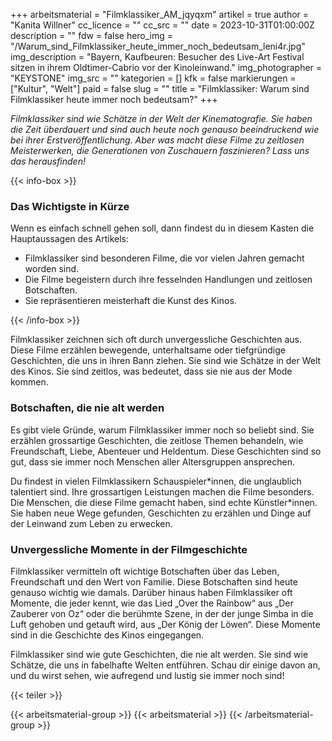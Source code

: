 +++
arbeitsmaterial = "Filmklassiker_AM_jqyqxm"
artikel = true
author = "Kanita Willner"
cc_licence = ""
cc_src = ""
date = 2023-10-31T01:00:00Z
description = ""
fdw = false
hero_img = "/Warum_sind_Filmklassiker_heute_immer_noch_bedeutsam_leni4r.jpg"
img_description = "Bayern, Kaufbeuren: Besucher des Live-Art Festival sitzen in ihrem Oldtimer-Cabrio vor der Kinoleinwand."
img_photographer = "KEYSTONE"
img_src = ""
kategorien = []
kfk = false
markierungen = ["Kultur", "Welt"]
paid = false
slug = ""
title = "Filmklassiker: Warum sind Filmklassiker heute immer noch bedeutsam?"
+++

_Filmklassiker sind wie Schätze in der Welt der Kinematografie. Sie haben die Zeit überdauert und sind auch heute noch genauso beeindruckend wie bei ihrer Erstveröffentlichung. Aber was macht diese Filme zu zeitlosen Meisterwerken, die Generationen von Zuschauern faszinieren? Lass uns das herausfinden!_

{{< info-box >}} <h3>Das Wichtigste in Kürze</h3>

<p>Wenn es einfach schnell gehen soll, dann findest du in diesem Kasten die Hauptaussagen des Artikels:</p>

<ul>

<li>Filmklassiker sind besonderen Filme, die vor vielen Jahren gemacht worden sind.</li>

<li>Die Filme begeistern durch ihre fesselnden Handlungen und zeitlosen Botschaften.</li>

<li>Sie repräsentieren meisterhaft die Kunst des Kinos.</li>

</ul> {{< /info-box >}}

Filmklassiker zeichnen sich oft durch unvergessliche Geschichten aus. Diese Filme erzählen bewegende, unterhaltsame oder tiefgründige Geschichten, die uns in ihren Bann ziehen. Sie sind wie Schätze in der Welt des Kinos. Sie sind zeitlos, was bedeutet, dass sie nie aus der Mode kommen.

### Botschaften, die nie alt werden

Es gibt viele Gründe, warum Filmklassiker immer noch so beliebt sind. Sie erzählen grossartige Geschichten, die zeitlose Themen behandeln, wie Freundschaft, Liebe, Abenteuer und Heldentum. Diese Geschichten sind so gut, dass sie immer noch Menschen aller Altersgruppen ansprechen.

Du findest in vielen Filmklassikern Schauspieler\*innen, die unglaublich talentiert sind. Ihre grossartigen Leistungen machen die Filme besonders. Die Menschen, die diese Filme gemacht haben, sind echte Künstler*innen. Sie haben neue Wege gefunden, Geschichten zu erzählen und Dinge auf der Leinwand zum Leben zu erwecken.

### Unvergessliche Momente in der Filmgeschichte

Filmklassiker vermitteln oft wichtige Botschaften über das Leben, Freundschaft und den Wert von Familie. Diese Botschaften sind heute genauso wichtig wie damals. Darüber hinaus haben Filmklassiker oft Momente, die jeder kennt, wie das Lied „Over the Rainbow“ aus „Der Zauberer von Oz“ oder die berühmte Szene, in der der junge Simba in die Luft gehoben und getauft wird, aus „Der König der Löwen“. Diese Momente sind in die Geschichte des Kinos eingegangen.

Filmklassiker sind wie gute Geschichten, die nie alt werden. Sie sind wie Schätze, die uns in fabelhafte Welten entführen. Schau dir einige davon an, und du wirst sehen, wie aufregend und lustig sie immer noch sind!

{{< teiler >}}

{{< arbeitsmaterial-group >}}
{{< arbeitsmaterial >}}
{{< /arbeitsmaterial-group >}}
